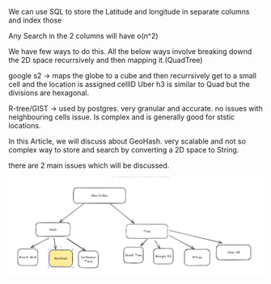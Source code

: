 

We can use SQL to store the Latitude and longitude in separate columns and index those

Any Search in the 2 columns will have o(n^2)

We have few ways to do this.
All the below ways involve breaking downd the 2D space recurrsively and then mapping it.(QuadTree)

google s2 -> maps the globe to a cube and then recurrsively get to a small cell and the location is assigned cellID 
Uber h3 is similar to Quad but the divisions are hexagonal.

R-tree/GIST -> used by postgres. very granular and accurate. no issues with neighbouring cells issue. Is complex and is generally good for ststic locations.


In this Article, we will discuss about GeoHash.
very scalable and not so complex way to store and search by converting a 2D space to  String.

there are 2 main issues which will be discussed.

![alt text](image.png)



